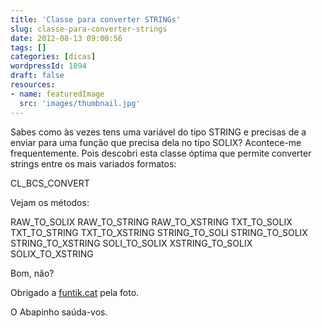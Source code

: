```yaml
---
title: 'Classe para converter STRINGs'
slug: classe-para-converter-strings
date: 2012-08-13 09:00:56
tags: []
categories: [dicas]
wordpressId: 1894
draft: false
resources:
- name: featuredImage
  src: 'images/thumbnail.jpg'
---
```

Sabes como às vezes tens uma variável do tipo STRING e precisas de a enviar para uma função que precisa dela no tipo SOLIX? Acontece-me frequentemente. Pois descobri esta classe óptima que permite converter strings entre os mais variados formatos:

CL_BCS_CONVERT

<!--more-->

Vejam os métodos:

RAW_TO_SOLIX
RAW_TO_STRING
RAW_TO_XSTRING
TXT_TO_SOLIX
TXT_TO_STRING
TXT_TO_XSTRING
STRING_TO_SOLI
STRING_TO_SOLIX
STRING_TO_XSTRING
SOLI_TO_SOLIX
XSTRING_TO_SOLIX
SOLIX_TO_XSTRING

Bom, não?

Obrigado a [funtik.cat][1] pela foto.

O Abapinho saúda-vos.

   [1]: https://www.flickr.com/photos/funtik/1175522045/
